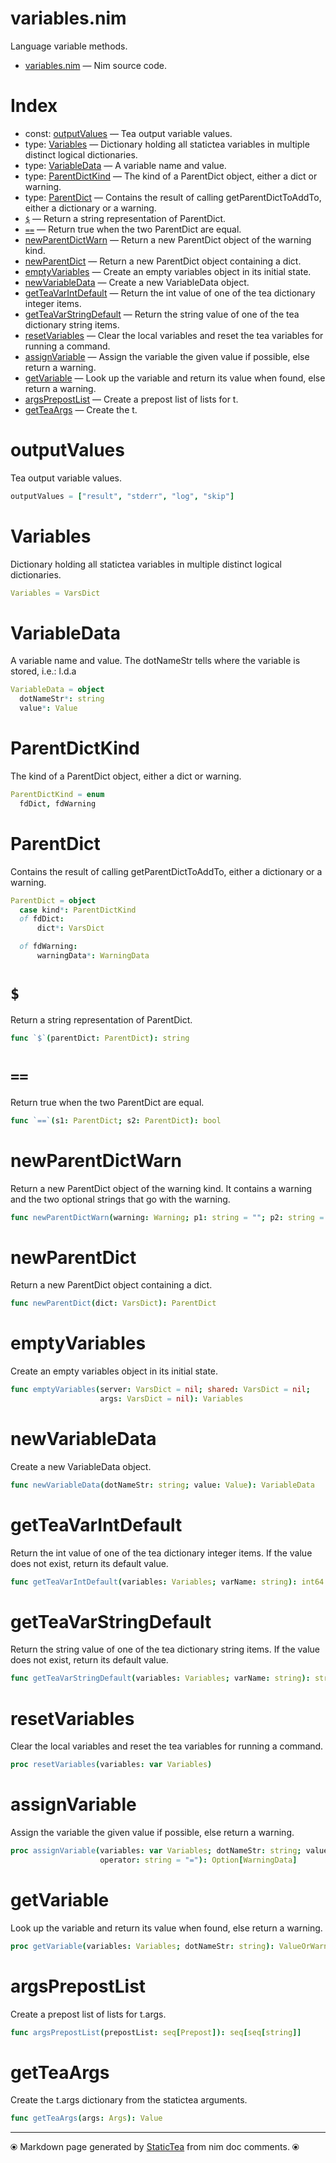 # variables.nim

Language variable methods.

* [variables.nim](../src/variables.nim) &mdash; Nim source code.
# Index

* const: [outputValues](#outputvalues) &mdash; Tea output variable values.
* type: [Variables](#variables) &mdash; Dictionary holding all statictea variables in multiple distinct logical dictionaries.
* type: [VariableData](#variabledata) &mdash; A variable name and value.
* type: [ParentDictKind](#parentdictkind) &mdash; The kind of a ParentDict object, either a dict or warning.
* type: [ParentDict](#parentdict) &mdash; Contains the result of calling getParentDictToAddTo, either a dictionary or a warning.
* [`$`](#) &mdash; Return a string representation of ParentDict.
* [`==`](#-1) &mdash; Return true when the two ParentDict are equal.
* [newParentDictWarn](#newparentdictwarn) &mdash; Return a new ParentDict object of the warning kind.
* [newParentDict](#newparentdict) &mdash; Return a new ParentDict object containing a dict.
* [emptyVariables](#emptyvariables) &mdash; Create an empty variables object in its initial state.
* [newVariableData](#newvariabledata) &mdash; Create a new VariableData object.
* [getTeaVarIntDefault](#getteavarintdefault) &mdash; Return the int value of one of the tea dictionary integer items.
* [getTeaVarStringDefault](#getteavarstringdefault) &mdash; Return the string value of one of the tea dictionary string items.
* [resetVariables](#resetvariables) &mdash; Clear the local variables and reset the tea variables for running a command.
* [assignVariable](#assignvariable) &mdash; Assign the variable the given value if possible, else return a warning.
* [getVariable](#getvariable) &mdash; Look up the variable and return its value when found, else return a warning.
* [argsPrepostList](#argsprepostlist) &mdash; Create a prepost list of lists for t.
* [getTeaArgs](#getteaargs) &mdash; Create the t.

# outputValues

Tea output variable values.

```nim
outputValues = ["result", "stderr", "log", "skip"]
```

# Variables

Dictionary holding all statictea variables in multiple distinct logical dictionaries.

```nim
Variables = VarsDict
```

# VariableData

A variable name and value. The dotNameStr tells where the variable is stored, i.e.: l.d.a

```nim
VariableData = object
  dotNameStr*: string
  value*: Value

```

# ParentDictKind

The kind of a ParentDict object, either a dict or warning.

```nim
ParentDictKind = enum
  fdDict, fdWarning
```

# ParentDict

Contains the result of calling getParentDictToAddTo, either a dictionary or a warning.

```nim
ParentDict = object
  case kind*: ParentDictKind
  of fdDict:
      dict*: VarsDict

  of fdWarning:
      warningData*: WarningData


```

# `$`

Return a string representation of ParentDict.

```nim
func `$`(parentDict: ParentDict): string
```

# `==`

Return true when the two ParentDict are equal.

```nim
func `==`(s1: ParentDict; s2: ParentDict): bool
```

# newParentDictWarn

Return a new ParentDict object of the warning kind. It contains a warning and the two optional strings that go with the warning.

```nim
func newParentDictWarn(warning: Warning; p1: string = ""; p2: string = ""): ParentDict
```

# newParentDict

Return a new ParentDict object containing a dict.

```nim
func newParentDict(dict: VarsDict): ParentDict
```

# emptyVariables

Create an empty variables object in its initial state.

```nim
func emptyVariables(server: VarsDict = nil; shared: VarsDict = nil;
                    args: VarsDict = nil): Variables
```

# newVariableData

Create a new VariableData object.

```nim
func newVariableData(dotNameStr: string; value: Value): VariableData
```

# getTeaVarIntDefault

Return the int value of one of the tea dictionary integer items. If the value does not exist, return its default value.

```nim
func getTeaVarIntDefault(variables: Variables; varName: string): int64
```

# getTeaVarStringDefault

Return the string value of one of the tea dictionary string items. If the value does not exist, return its default value.

```nim
func getTeaVarStringDefault(variables: Variables; varName: string): string
```

# resetVariables

Clear the local variables and reset the tea variables for running a command.

```nim
proc resetVariables(variables: var Variables)
```

# assignVariable

Assign the variable the given value if possible, else return a warning.

```nim
proc assignVariable(variables: var Variables; dotNameStr: string; value: Value;
                    operator: string = "="): Option[WarningData]
```

# getVariable

Look up the variable and return its value when found, else return a warning.

```nim
proc getVariable(variables: Variables; dotNameStr: string): ValueOrWarning
```

# argsPrepostList

Create a prepost list of lists for t.args.

```nim
func argsPrepostList(prepostList: seq[Prepost]): seq[seq[string]]
```

# getTeaArgs

Create the t.args dictionary from the statictea arguments.

```nim
func getTeaArgs(args: Args): Value
```


---
⦿ Markdown page generated by [StaticTea](https://github.com/flenniken/statictea/) from nim doc comments. ⦿
